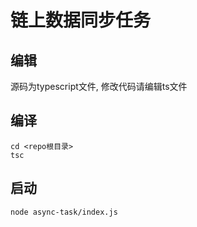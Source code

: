 # 链上数据同步任务

## 编辑

源码为typescript文件, 修改代码请编辑ts文件

## 编译

``` shell
cd <repo根目录>
tsc
```

## 启动

``` shell
node async-task/index.js
```
